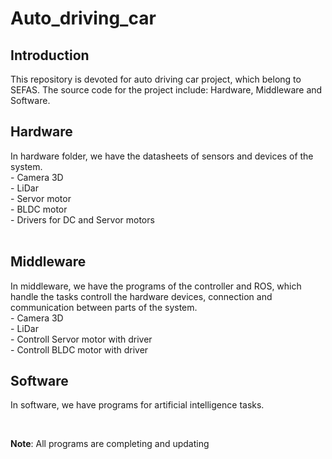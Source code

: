 # Auto_driving_car
## Introduction
This repository is devoted for auto driving car project, which belong to SEFAS.
The source code for the project include: Hardware, Middleware and Software.<br>

## Hardware
In hardware folder, we have the datasheets of sensors and devices of the system.<br>
    - Camera 3D <br>
    - LiDar <br>
    - Servor motor <br>
    - BLDC motor <br>
    - Drivers for DC and Servor motors <br>
<br>

## Middleware
In middleware, we have the programs of the controller and ROS, which handle the tasks controll the hardware devices, connection and communication between parts of the system.
<br>
    - Camera 3D <br>
    - LiDar <br>
    - Controll Servor motor with driver <br>
    - Controll BLDC motor with driver <br>
## Software
In software, we have programs for artificial intelligence tasks. <br>

<br>


**Note**: All programs are completing and updating
